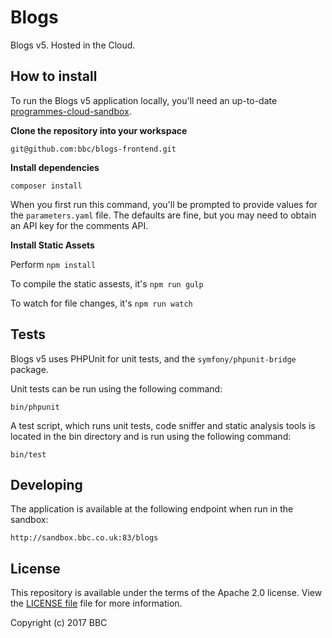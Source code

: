 Blogs
=====

Blogs v5. Hosted in the Cloud.

How to install
-------
To run the Blogs v5 application locally, you'll need an up-to-date [programmes-cloud-sandbox](https://github.com/bbc/programmes-cloud-sandbox).

**Clone the repository into your workspace**

    git@github.com:bbc/blogs-frontend.git
    
**Install dependencies**

    composer install
    
When you first run this command, you'll be prompted to provide values for the `parameters.yaml` file. 
The defaults are fine, but you may need to obtain an API key for the comments API.

**Install Static Assets**

Perform `npm install`

To compile the static assests, it's `npm run gulp`

To watch for file changes, it's `npm run watch`

Tests
-------
Blogs v5 uses PHPUnit for unit tests, and the `symfony/phpunit-bridge` package.

Unit tests can be run using the following command:
    
    bin/phpunit

A test script, which runs unit tests, code sniffer and static analysis tools is located in the bin directory and is run using the following command:

    bin/test
    
Developing
-------
The application is available at the following endpoint when run in the sandbox:

    http://sandbox.bbc.co.uk:83/blogs

License
-------

This repository is available under the terms of the Apache 2.0 license.
View the [LICENSE file](LICENSE) file for more information.

Copyright (c) 2017 BBC

